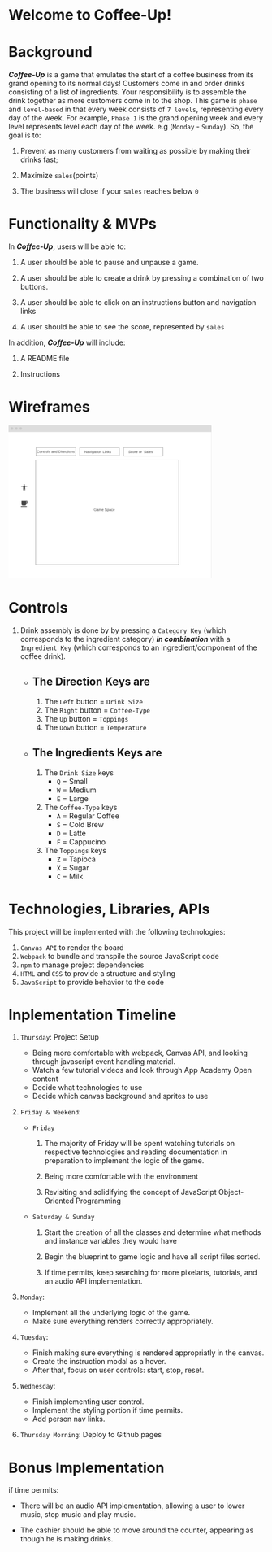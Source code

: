 # Welcome to Coffee-Up! 

# Background

***Coffee-Up*** is a game that emulates the start of a coffee business from its grand opening to its normal days! Customers come in and order drinks consisting of a list of ingredients. Your responsibility is to assemble the drink together as more customers come in to the shop. This game is ```phase``` and ```level-based``` in that every week consists of ``7 levels``, representing every day of the week. For example,  ```Phase 1``` is the grand opening week and every level represents level each day of the week. e.g (```Monday``` - ```Sunday```). So, the goal is to:

1) Prevent as many customers from waiting as possible by making their drinks fast;

2) Maximize ```sales```(points)

3) The business will close if your ```sales``` reaches below ```0```



# Functionality & MVPs

In ***Coffee-Up***, users will be able to:

1) A user should be able to pause and unpause a game.

2) A user should be able to create a drink by pressing a combination of two buttons. 

3) A user should be able to click on an instructions button and navigation links

4) A user should be able to see the score, represented by ```sales```

In addition,  ***Coffee-Up*** will include:

1) A README file

2) Instructions


# Wireframes

<img src="https://github.com/anthill499/Coffee-Up/blob/main/dist/assets/images/wireframe.png?raw=true" style="height: 300px; width:400px;">


# Controls

1) Drink assembly is done by by pressing a ```Category Key``` (which corresponds to the ingredient category) ***in combination*** with a ```Ingredient Key``` (which corresponds to an ingredient/component of the coffee drink).

    * ## The Direction Keys are 
        1. The ```Left``` button = ```Drink Size```
        2. The ```Right``` button = ```Coffee-Type```
        3. The ```Up``` button = ```Toppings```
        4. The ```Down``` button = ```Temperature```
    
    * ## The Ingredients Keys are 
        1. The ```Drink Size``` keys
            * ```Q``` = Small
            * ```W``` = Medium
            * ```E``` = Large
        2. The ```Coffee-Type``` keys
            * ```A``` = Regular Coffee
            * ```S``` = Cold Brew
            * ```D``` = Latte
            * ```F``` = Cappucino
        3. The ```Toppings``` keys
            * ```Z``` = Tapioca
            * ```X``` = Sugar
            * ```C``` = Milk

# Technologies, Libraries, APIs

This project will be implemented with the following technologies:

1) ```Canvas API``` to render the board
2) ```Webpack``` to bundle and transpile the source JavaScript code
3) ```npm``` to manage project dependencies
4) ```HTML``` and ```CSS``` to provide a structure and styling
5) ```JavaScript``` to provide behavior to the code

# Inplementation Timeline
1) ```Thursday```: Project Setup
    -  Being more comfortable with webpack, Canvas API, and looking through javascript event handling material.
    -  Watch a few tutorial videos and look through App Academy Open content
    -  Decide what technologies to use
    -  Decide which canvas background and sprites to use
2) ```Friday & Weekend```: 
    -  ```Friday```

        1) The majority of Friday will be spent watching tutorials on respective technologies and reading documentation in preparation to implement the logic of the game.

        2) Being more comfortable with the environment

        3) Revisiting and solidifying the concept of JavaScript Object-Oriented Programming   

    - ```Saturday & Sunday```

        1) Start the creation of all the classes and determine what methods and instance variables they would have

        2) Begin the blueprint to game logic and have all script files sorted.

        3) If time permits, keep searching for more pixelarts, tutorials, and an audio API implementation.

3) ```Monday```: 
    - Implement all the underlying logic of the game. 
    - Make sure everything renders correctly appropriately. 
4) ```Tuesday```: 
    - Finish making sure everything is rendered appropriatly in the 
canvas. 
    - Create the instruction modal as a hover.  
    - After that, focus on user controls: start, stop, reset.

5) ```Wednesday```: 
    - Finish implementing user control. 
    - Implement the styling portion if time permits. 
    - Add person nav links.

6) ```Thursday Morning```: Deploy to Github pages
         
# Bonus Implementation

if time permits:

- There will be an audio API implementation, allowing a user to lower music, stop music and play music.

- The cashier should be able to move around the counter, appearing as though he is making drinks.


